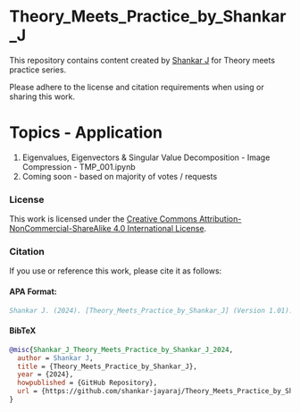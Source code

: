 

# Theory_Meets_Practice_by_Shankar_J

This repository contains content created by [Shankar J](https://www.linkedin.com/in/drshankarj/) for Theory meets practice series.

Please adhere to the license and citation requirements when using or sharing this work.

# Topics - Application
1. Eigenvalues, Eigenvectors & Singular Value Decomposition - Image Compression - TMP_001.ipynb
2. Coming soon - based on majority of votes / requests

### License
This work is licensed under the [Creative Commons Attribution-NonCommercial-ShareAlike 4.0 International License](https://creativecommons.org/licenses/by-nc-sa/4.0/).

### Citation
If you use or reference this work, please cite it as follows:

#### APA Format:
```bibtex
Shankar J. (2024). [Theory_Meets_Practice_by_Shankar_J] (Version 1.01). GitHub Repository. Available at https://github.com/shankar-jayaraj/Theory_Meets_Practice_by_Shankar_J
```

#### BibTeX
```bibtex
@misc{Shankar_J_Theory_Meets_Practice_by_Shankar_J_2024,
  author = Shankar J,
  title = {Theory_Meets_Practice_by_Shankar_J},
  year = {2024},
  howpublished = {GitHub Repository},
  url = {https://github.com/shankar-jayaraj/Theory_Meets_Practice_by_Shankar_J}
}
```

